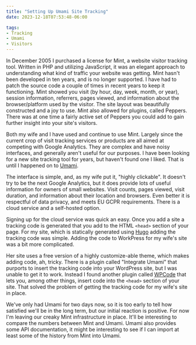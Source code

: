 ```yaml
---
title: "Setting Up Umami Site Tracking"
date: 2023-12-18T07:53:48-06:00

tags:
- Tracking
- Umami
- Visitors
---
```

In December 2005 I purchased a license for Mint, a website visitor tracking tool. Written in PHP and
utilizing JavaScript, it was an elegant approach to understanding what kind of traffic your website
was getting. Mint hasn't been developed in ten years, and is no longer supported. I have had to
patch the source code a couple of times in recent years to keep it functioning. Mint showed you
visit (by hour, day, week, month, or year), session information, referrers, pages viewed, and
information about the browser/platform used by the visitor. The site layout was beautifully
constructed and a joy to use. Mint also allowed for plugins, called Peppers. There was at one time a
fairly active set of Peppers you could add to gain further insight into your site's visitors.

Both my wife and I have used and continue to use Mint. Largely since the current crop of visit
tracking services or products are all aimed at competing with Google Analytics. They are complex and
have noisy interfaces, and generally aren't useful for our purposes. I have been looking for a new
site tracking tool for years, but haven't found one I liked. That is until I happened on to
[Umami](https://umami.is "Umami").

The interface is simple, and, as my wife put it, "highly clickable". It doesn't try to be the next
Google Analytics, but it does provide lots of useful information for owners of small websites. Visit
counts, pages viewed, visit duration, and information about their location and browsers. Even
better it is respectful of data privacy, and meets EU GCPR requirements. There is a cloud service
and a self-hosted option.

Signing up for the cloud service was quick an easy. Once you add a site a tracking code is generated
that you add to the HTML `<head>` section of your page. For my site, which is statically generated
using [Hugo](https://gohugo.io "Hugo") adding the tracking code was simple. Adding the code to
WorkPress for my wife's site was a bit more complicated.

Her site uses a free version of a highly customize-able theme, which makes adding code, ah, tricky.
There is a plugin called "Integrate Umami" that purports to insert the tracking code into your
WordPress site, but I was unable to get it to work. Instead I found another plugin called
[WPCode](https://wordpress.org/plugins/insert-headers-and-footers/ "WPCode") that lets you, among
other things, insert code into the `<head>` section of your site. That solved the problem of getting
the tracking code for my wife's site in place.

We've only had Umami for two days now, so it is too early to tell how satisfied we'll be in the long
term, but our initial reaction is positive. For now I'm leaving our creaky Mint infrastructure in
place. It'll be interesting to compare the numbers between Mint and Umami. Umami also provides some
API documentation, it might be interesting to see if I can import at least some of the history from
Mint into Umami.
